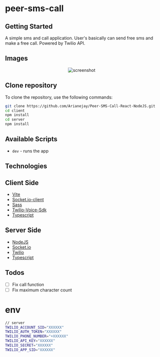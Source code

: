 # peer-sms-call

## Getting Started

A simple sms and call application. User's basically can send free sms and make a free call. Powered by Twilio API.

## Images

<div align="center"> 
 <img src="https://user-images.githubusercontent.com/103638111/225198937-1565c7ad-08d8-408d-906b-1e58cfd23f20.png" alt="screenshot" />
</div>

## Clone repository

To clone the repository, use the following commands:

```sh
git clone https://github.com/Arianejay/Peer-SMS-Call-React-NodeJS.git
cd client
npm install
cd server
npm install
```

## Available Scripts

-   `dev` - runs the app

## Technologies
## Client Side

-   [Vite][Vite]
-   [Socket.io-client][Socket.io-client]
-   [Sass][Sass]
-   [Twilio-Voice-Sdk][Twilio-Voice-Sdk]
-   [Typescript][Typescript]

## Server Side

-   [NodeJS][NodeJS]
-   [Socket.io][Socket.io]
-   [Twilio][Twilio]
-   [Typescript][Typescript]

## Todos

-   [ ] Fix call function
-   [ ] Fix maximum character count

# env

```sh
// server
TWILIO_ACCOUNT_SID="XXXXXX"
TWILIO_AUTH_TOKEN="XXXXXX"
TWILIO_PHONE_NUMBER="+XXXXXX"
TWILIO_API_KEY="XXXXXX"
TWILIO_SECRET="XXXXXX"
TWILIO_APP_SID="XXXXXX"
```

[Vite]: https://vitejs.dev/
[Sass]: https://sass-lang.com/
[Twilio-Voice-Sdk]: https://www.npmjs.com/package/@twilio/voice-sdk
[Twilio]: https://www.npmjs.com/package/twilio
[NodeJS]: https://nodejs.org/en/
[socket.io]: https://www.npmjs.com/package/socket.io
[socket.io-client]: https://www.npmjs.com/package/socket.io-client
[Typescript]: https://www.typescriptlang.org/
